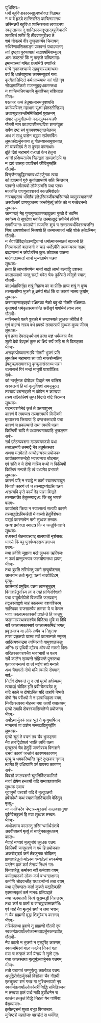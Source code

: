 युधिष्ठिरः-  
धर्मो बहुविधाकारस्सूक्ष्मश्चोक्तः पितामह  
न च वै हृदये शान्तिरस्ति काचिन्ममानघ  
अस्मिन्नर्थे बहुविधा शान्तिरुक्ता त्वयाऽनघ  
स्वकृतात्का नु शान्तिस्स्याद्दुःखाद्बहुविधादपि  
शराचितं शरीरं हि तीव्रव्रणमुदीक्ष्य ते  
शमं नोपलभे वीर दुष्कृतान्येव चिन्तयन्  
रुधिरेणावसिक्ताङ्गं प्रस्रवन्तं यथाऽचलम्  
त्वां दृष्ट्वा पुरुषव्याघ्रं सदावर्षामिवाम्बुदम्  
अतः कष्टतरं किं नु मत्कृते यत्पितामहः  
इमामवस्थां गमितः प्रत्यमित्रै रणाजिरे  
मन्ये नृपतयश्चान्ये सहपुत्रास्सबान्धवाः  
वयं हि धार्तराष्ट्राश्च काममन्युवशं गताः  
कृत्वैतान्निन्दितं कर्म प्राप्स्यामः कां गतिं नृप  
सोऽहमार्तिकरो राजन्सुहृद्वधकरस्तथा  
न शान्तिमधिगच्छामि कुतश्चित् संशितव्रत  
भीष्मः-  
परतन्त्रः कथं हेतुमात्मानमनुपश्यसि  
कर्मण्यस्मिन् महाभाग सूक्ष्मं ह्येतदतीन्द्रियम्  
अत्राप्युदाहरन्तीममितिहासं पुरातनम्  
संवादं मृत्युगौतम्योः काललुब्धकपन्नगैः  
गौतमी नाम काऽप्यासीत्स्थविरा शमसंयुता  
सर्पेण दष्टं स्वं पुत्रमपश्यद्गतचेतनम्  
अथ तं साधु पाशेन बद्ध्वा सर्पममर्षितः  
लुब्धकोऽर्जुननामा तु गौतम्यास्समुपानयत्  
तां चाब्रवीदयं ते स पुत्रहा पन्नगाधमः  
ब्रूहि क्षिप्रं महाभागे वध्यतां केन हेतुना  
अग्नौ प्रक्षिप्यतामेष च्छिद्यतां खण्डशोऽपि वा  
न ह्ययं बालहा पापश्चिरं जीवितुमर्हति  
गौतमी-  
विसृजैनमबुद्धिस्त्वमवध्योऽर्जुनक त्वया  
को ह्यात्मानं गुरुं कुर्यात्प्राप्तव्ये सति चिन्तयन्  
प्लवन्ते धर्मलघवो लोकेऽम्भसि यथा प्लवाः  
मज्जन्ति पापगुरवश्शस्त्रं स्कन्नमिवोदके  
नास्यामृतत्वं भवितैवं हतेऽस्मिञ्जीवत्यस्मिन्को व्यसुस्स्यादनन्ते  
अस्योत्सर्गे प्राणयुक्तस्य जन्तोर्मृत्युं लोके को न गच्छेदनन्ते  
लुब्धकः-  
जानाम्यहं नेह गुणागुणज्ञास्सदायुक्ता गुरवो वै भवन्ति  
स्वर्गस्य ते सूपदेशा भवन्ति तस्मात्क्षुद्रं सर्पमिमं हनिष्ये  
शममीप्सन्तः कालयोगं त्यजन्ति शुचं च सन्तस्त्वर्थविदस्त्यजन्ति  
श्रियः क्षयश्शोचतां नित्यशो हि तस्मात्त्याज्यं जहि शोकं हतेऽस्मिन्  
गौतमी-  
न चैवार्तिर्विद्यतेऽस्मद्विधानां धर्मात्मानस्सततं सञ्जनो हि  
नित्यायस्तो बालजनो न चाहं धर्मोऽपैति प्रभवाम्यस्य नाहम्  
ब्राह्मणानां न कोपोऽस्ति कुतः कोपाच्च यातना  
मार्दवात्क्षम्यतां साधो मुच्यतामेष पन्नगः  
लुब्धकः-  
हत्वा हि लाभाश्रेयणेन भाव्यं सद्यो लाभो बलवद्धि प्रशस्तः  
कालाल्लाभो यस्तु सद्यो भवेत श्रेयः कुत्सिते त्वीदृशे स्यात्  
गौतमी-  
काऽर्थप्राप्तिर्गृह्य शत्रुं निहत्य का वा प्रीतिः प्राप्य शत्रुं न मुच्य  
तस्मात्सौम्य भुजगे तु क्षमेयं मोक्षं किं वा कारणं नास्य कुर्याम्  
लुब्धकः-  
कस्मादस्माद्बहवो रक्षितव्या नैको बहुभ्यो गौतमि रक्षितव्यः  
कृतागसं धर्मकृतस्त्यजन्ति सरीसृपं पापमिमं त्यज त्वम्  
गौतमी-  
नास्मिन्हते पन्नगे पुत्रको मे सम्प्राप्स्यते लुब्धक जीवितं वै  
गुणं वाऽन्यं नास्य वधे प्रपश्ये तस्मात्सर्पं लुब्धक मुञ्च जीवम्  
लुब्धकः-  
वृत्रं हत्वा देवराड्धर्मभागं हत्वा यज्ञं धर्ममवाप चैव  
शूली देवो देववृत्तं कुरु त्वं क्षिप्रं सर्पं जहि मा ते विशङ्का  
भीष्मः-  
असकृत्प्रोच्यमानाऽपि गौतमी भुजगं प्रति  
लुब्धकेन महाभागा सा पापे नाकरोन्मतिम्  
ईषदुच्छ्वसमानस्तु कृच्छ्रात्संस्तभ्य पन्नगः  
उत्ससर्ज गिरं मन्दां मानुषीं पाशपीडितः  
सर्पः-  
को न्वर्जुनक दोषोऽत्र विद्यते मम बालिश  
अस्वतन्त्रं हि मां मृत्युर्विवशं समचूचुदत्  
तस्यायं वचनाद्दष्टो न कोपेन न काम्यया  
तस्य तत्किल्बिषं लुब्ध विद्यते यदि किञ्चन  
लुब्धकः-  
यदन्यवशगेनेदं कृतं ते पन्नगाशुभम्  
कारणं वै त्वमप्यत्र तस्मात्त्वमपि किल्बिषी  
मृत्पात्रस्य क्रियायां हि दण्डचक्रादयो यथा  
कारणं च प्रकल्प्यन्ते तथा त्वमपि पन्नग  
किल्बिषी चापि मे वध्यस्त्वमाख्याहि भुजङ्गम  
सर्पः-  
सर्व एतेऽन्यवशगा दण्डचक्रादयो यथा  
तथाऽहमपि तस्माद्वै नैव हतुर्मतस्तव  
अथवा मतमेतत्ते अन्योऽन्यस्य प्रयोजकः  
कार्यकारणसन्देहो भवत्यन्यत्र चोदनात्  
एवं सति न मे दोषो नास्मि वध्यो न किल्बिषी  
किल्बिषं मन्यसे हि त्वं वध्यमेव प्रभाषसे  
लुब्धकः-  
कारणं यदि न स्याद्वै न कर्ता स्यास्त्वमप्युत  
विनाशे कारणं त्वं च तस्माद्वध्योऽसि पन्नग  
असत्यपि कृते कार्ये नेह पन्नग विद्यते  
तस्मान्नात्रैव हेतुस्स्याद्वध्यः किं बहु भाषसे  
पन्नगः-  
कार्याभावे क्रिया न स्यात्सत्यं सत्यपि कारणे  
तस्माद्धतेऽस्मिन्हेतौ मे वाच्यो हेतुर्विशेषतः  
यद्यहं कारणत्वेन मतो लुब्धक तत्त्वतः  
अन्यः प्रयोक्ता स्यादत्र किं न जन्तुविनाशने  
लुब्धकः-  
वध्यस्त्वं चेतनावत्त्वाद् बालघाती नृशंसकः  
भाषसे किं बहु पुनर्वध्यस्सन्पन्नगाधम  
पन्नगः-  
यथा हवींषि जुह्वाना मखे लुब्धक ऋत्विजः  
न फलं प्राप्नुवन्त्यत्र फलयोगात्तथा ह्ययम्  
भीष्मः-  
तथा ब्रुवति तस्मिंस्तु पन्नगे मृत्युचोदनाम्  
आजगाम ततो मृत्युः पन्नगं चाब्रवीदिदम्  
मृत्युः-  
कालेनाहं प्रमुदितः पन्नग त्वामचूचुदम्  
विनाशहेतुर्नास्य त्वं न त्वहं प्राणिनश्शिशोः  
यथा वायुर्बलोपेतो विकर्षति जलप्रदान्  
तद्वधस्त्वद्वशे चाहं कालस्या वशगश्चिरम्  
सात्त्विका राजसाश्चैव तामसा ये च केचन  
भावाः कालात्मकास्सर्वे प्रवर्तन्ते हि जन्तुषु  
जङ्गमास्स्थावराश्चैव विदित्वा भुवि वा दिवि  
सर्वे कालात्मकास्सर्प कालात्मकमिदं जगत्  
प्रवृत्तयश्च या लोके तथैव च निवृत्तयः  
तासां प्रकृतयो याश्च सर्वं कालात्मकं स्मृतम्  
आदित्यश्चन्द्रमा त्वग्निरापो वायुश्शतक्रतुः  
अग्निः खं पृथिवी द्यौश्च ओषध्यो मरुतो दिशः  
सरितस्सागराश्चैव भावाभावौ च पन्नग  
सर्वे कालेन सृज्यन्ते संह्रियन्ते पुनस्तथा  
एतज्जानन्कथं वा त्वं मद्दोषं सर्प मन्यसे  
अथ चैवागतो दोषो मयि त्वमपि दोषवान्  
सर्पः-  
निर्दोषं दोषवन्तं तु न त्वां मृत्यो ब्रवीम्यहम्  
त्वयाऽहं चोदित इति ब्रवीम्येतावदेव तु  
यदि काले च दोषोऽस्ति यदि तत्रापि नेष्यते  
दोषो नैव परीक्ष्यो मे न ह्यत्राधिकृता वयम्  
निर्मोक्षस्त्वस्य मोहस्य मया कार्यो यथातथम्  
मृत्यो तवापि दोषस्स्यादित्यतेन्मे प्रयोजनम्  
भीष्मः-  
सर्पोऽथार्जुनकं प्राह श्रुतं ते मृत्युभाषितम्  
नानागसं मां पाशेन सन्तापयितुमर्हसि  
लुब्धकः-  
मृत्यो श्रुतं ते वचनं तव चैव भुजङ्गम  
नैव तावद्विदोषत्वं भवति त्वयि पन्नग  
मृत्युस्त्वं चैव हेतुर्हि जन्तोरस्य विनाशने  
उभयं कारणं जन्तोर्न कारणमकारणम्  
मृत्युं च धक्करिष्यन्ति क्रूरं दुःखकरं नृणाम्  
त्वामेव हि वधिष्यामि परं पापस्य कारणम्  
सर्पः-  
विवशौ कालवशगौ श्रुतनिर्दिष्टकारिणौ  
नावां दोषेण हन्तव्यौ यदि सम्यक्प्रपश्यसि  
लुब्धक उवाच  
युवामुभौ परवशौ यदि वै मृत्युपन्नगौ  
हर्षक्रोधौ कथं स्यातामेतदिच्छामि वेदितुम्  
मृत्युः-  
याः काश्चिदेव चेष्टास्स्युस्सर्वा कालवशानुगाः  
पूर्वमेवैतदुक्तं हि मया लुब्धक तत्त्वतः  
भीष्मः-  
अथोपगम्य कालस्तु तस्मिन्धर्मार्थसंशये  
अब्रवीत्पन्नगं मृत्युं तं चार्जुनकलुब्धकम्  
कालः-  
नैवाहं नाप्ययं मृत्युर्नायं लुब्धक पन्नगः  
किल्बिषी जन्तुमरणे न वयं हि प्रयोजकाः  
अकरोद्यदयं कर्म र्तदजुनक चोदितम्  
प्राणाशहेतुर्नान्योऽस्य वध्यतेऽयं स्वकर्मणा  
यदनेन कृतं कर्म तेनायं निधनं गतः  
विनाशहेतुः कर्मास्य सर्वे कर्मवशा वयम्  
कर्मदायादको लोकः कर्म बन्धनलक्षणम्  
कर्माणि चोदयन्तीह यथाऽन्योन्यं तथा वयम्  
यथा मृत्पिण्डतः कर्ता कुरुते यद्यदिच्छति  
एवमात्मकृतं कर्म मानवः प्रतिपद्यते  
यथा च्छायातपौ नित्यं सुसम्बद्धौ निरन्तरम्  
तथा कर्म च कर्ता च सम्बद्धावात्मकर्मभिः  
एवं नाहं नैव मृत्युर्न सर्पो न तथा भवान्  
न चैव ब्राह्मणी वृद्धा शिशुरेवात्र कारणम्  
भीष्मः-  
तस्मिंस्तथा ब्रुवाणे तु ब्राह्मणी गौतमी नृप  
स्वकर्मप्रत्ययाँल्लोकान्मत्वाऽर्जुनकमब्रवीत्  
गौतमी-  
नैव कालो न भुजगो न मृत्युरिह कारणम्  
स्वकर्मभिरयं बालः कालेन निधनं गतः  
मया च तत्कृतं कर्म येनायं मे सुतो मृतः  
यथा कालस्तथा मृत्युर्मुञ्चार्जुनक पन्नगम्  
भीष्मः-  
ततो यथागतं जग्मुर्मृत्युः कालोऽथ पन्नगः  
अभूद्विरोषोऽर्जुनको विशोका चैव गौतमी  
एतच्छ्रुत्वा शमं गच्छ मा भूश्चिन्तापरो नृप  
स्वकर्मप्रत्ययाँल्लोकांस्त्रीन्विद्धि समितिञ्जय  
न तत्त्वया कृतं पार्थ नापि दुर्योधनेन च  
कालेन तत्कृतं विद्धि निहता येन पार्थिवाः  
वैशम्पायनः-  
इत्येतद्वचनं श्रुत्वा बभूव विगतज्वरः  
युधिष्ठरो महातेजाः पप्रच्छेदं स धर्मवित्  
